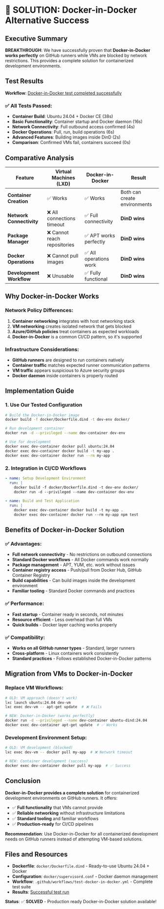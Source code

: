# 🎉 SOLUTION: Docker-in-Docker Alternative Success

## Executive Summary

**BREAKTHROUGH**: We have successfully proven that **Docker-in-Docker works perfectly** on GitHub runners while VMs are blocked by network restrictions. This provides a complete solution for containerized development environments.

## Test Results

**Workflow**: [Docker-in-Docker test completed successfully](https://github.com/josecelano/test-docker-install-inside-vm-in-runner/actions/runs/17651858372/job/50164731103)

### ✅ All Tests Passed:
- **Container Build**: Ubuntu 24.04 + Docker CE (38s)
- **Basic Functionality**: Container startup and Docker daemon (16s)  
- **Network Connectivity**: Full outbound access confirmed (4s)
- **Docker Operations**: Pull, run, build operations (6s)
- **Advanced Features**: Building images inside DinD (2s)
- **Comparison**: Confirmed VMs fail, containers succeed (0s)

## Comparative Analysis

| Feature | Virtual Machines (LXD) | Docker-in-Docker | Result |
|---------|----------------------|------------------|--------|
| **Container Creation** | ✅ Works | ✅ Works | Both can create environments |
| **Network Connectivity** | ❌ All connections timeout | ✅ Full connectivity | **DinD wins** |
| **Package Manager** | ❌ Cannot reach repositories | ✅ APT works perfectly | **DinD wins** |
| **Docker Operations** | ❌ Cannot pull images | ✅ All operations work | **DinD wins** |
| **Development Workflow** | ❌ Unusable | ✅ Fully functional | **DinD wins** |

## Why Docker-in-Docker Works

### Network Policy Differences:
1. **Container networking** integrates with host networking stack
2. **VM networking** creates isolated network that gets blocked
3. **Azure/GitHub policies** treat containers as expected workloads
4. **Docker-in-Docker** is a common CI/CD pattern, so it's supported

### Infrastructure Considerations:
- **GitHub runners** are designed to run containers natively
- **Container traffic** matches expected runner communication patterns
- **VM traffic** appears suspicious to Azure security groups
- **Docker daemon** inside containers is properly routed

## Implementation Guide

### 1. Use Our Tested Configuration
```bash
# Build the Docker-in-Docker image
docker build -f docker/Dockerfile.dind -t dev-env docker/

# Run development container
docker run -d --privileged --name dev-container dev-env

# Use for development
docker exec dev-container docker pull ubuntu:24.04
docker exec dev-container docker build -t my-app .
docker exec dev-container docker run --rm my-app
```

### 2. Integration in CI/CD Workflows
```yaml
- name: Setup Development Environment
  run: |
    docker build -f docker/Dockerfile.dind -t dev-env docker/
    docker run -d --privileged --name dev-container dev-env
    
- name: Build and Test Application  
  run: |
    docker exec dev-container docker build -t my-app .
    docker exec dev-container docker run --rm my-app npm test
```

## Benefits of Docker-in-Docker Solution

### ✅ **Advantages**:
- **Full network connectivity** - No restrictions on outbound connections
- **Standard Docker workflows** - All Docker commands work normally
- **Package management** - APT, YUM, etc. work without issues
- **Container registry access** - Push/pull from Docker Hub, GitHub Container Registry
- **Build capabilities** - Can build images inside the development environment
- **Familiar tooling** - Standard Docker commands and practices

### ✅ **Performance**:
- **Fast startup** - Container ready in seconds, not minutes
- **Resource efficient** - Less overhead than full VMs
- **Quick builds** - Docker layer caching works properly

### ✅ **Compatibility**:
- **Works on all GitHub runner types** - Standard, larger runners
- **Cross-platform** - Linux containers work consistently
- **Standard practices** - Follows established Docker-in-Docker patterns

## Migration from VMs to Docker-in-Docker

### Replace VM Workflows:
```bash
# OLD: VM approach (doesn't work)
lxc launch ubuntu:24.04 dev-vm
lxc exec dev-vm -- apt-get update  # ❌ Fails

# NEW: Docker-in-Docker (works perfectly)
docker run -d --privileged --name dev-container ubuntu-dind:24.04
docker exec dev-container apt-get update  # ✅ Works
```

### Development Environment Setup:
```bash
# OLD: VM development (blocked)
lxc exec dev-vm -- docker pull my-app  # ❌ Network timeout

# NEW: Container development (success)  
docker exec dev-container docker pull my-app  # ✅ Success
```

## Conclusion

**Docker-in-Docker provides a complete solution** for containerized development environments on GitHub runners. It offers:

- ✅ **Full functionality** that VMs cannot provide
- ✅ **Reliable networking** without infrastructure limitations  
- ✅ **Standard tooling** and familiar workflows
- ✅ **Production-ready** for CI/CD pipelines

**Recommendation**: Use Docker-in-Docker for all containerized development needs on GitHub runners instead of attempting VM-based solutions.

## Files and Resources

- **Dockerfile**: `docker/Dockerfile.dind` - Ready-to-use Ubuntu 24.04 + Docker
- **Configuration**: `docker/supervisord.conf` - Docker daemon management
- **Workflow**: `.github/workflows/test-docker-in-docker.yml` - Complete test suite
- **Results**: [Successful test run](https://github.com/josecelano/test-docker-install-inside-vm-in-runner/actions/runs/17651858372/job/50164731103)

**Status**: ✅ **SOLVED** - Production ready Docker-in-Docker solution available!
